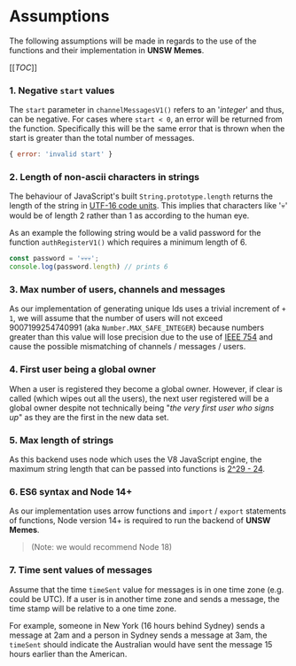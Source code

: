 # Assumptions
The following assumptions will be made in regards to the use of the functions and their implementation in **UNSW Memes**.

[[_TOC_]]

### 1. Negative `start` values
The `start` parameter in `channelMessagesV1()` refers to an '*integer*' and thus, can be negative. For cases where `start < 0`, an error will be returned from the function. Specifically this will be the same error that is thrown when the start is greater than the total number of messages.

```JavaScript
{ error: 'invalid start' }
```

### 2. Length of non-ascii characters in strings
The behaviour of JavaScript's built `String.prototype.length` returns the length of the string in [UTF-16 code units](https://developer.mozilla.org/en-US/docs/Web/JavaScript/Reference/Global_Objects/String/length). This implies that characters like '💀' would be of length 2 rather than 1 as according to the human eye.

As an example the following string would be a valid password for the function `authRegisterV1()` which requires a minimum length of 6.

```JavaScript
const password = '💀💀💀';
console.log(password.length) // prints 6
```

### 3. Max number of users, channels and messages
As our implementation of generating unique Ids uses a trivial increment of `+ 1`, we will assume that the number of users will not exceed 9007199254740991 (aka `Number.MAX_SAFE_INTEGER`) because numbers greater than this value will lose precision due to the use of [IEEE 754](https://developer.mozilla.org/en-US/docs/Web/JavaScript/Reference/Global_Objects/Number) and cause the possible mismatching of channels / messages / users.

### 4. First user being a global owner
When a user is registered they become a global owner. However, if clear is called (which wipes out all the users), the next user registered will be a global owner despite not technically being "*the very first user who signs up*" as they are the first in the new data set.

### 5. Max length of strings
As this backend uses node which uses the V8 JavaScript engine, the maximum string length that can be passed into functions is [2^29 - 24](https://developer.mozilla.org/en-US/docs/Web/JavaScript/Reference/Global_Objects/String/length#description). 

### 6. ES6 syntax and Node 14+
As our implementation uses arrow functions and `import` / `export` statements of functions, Node version 14+ is required to run the backend of **UNSW Memes**.

> (Note: we would recommend Node 18)

### 7. Time sent values of messages
Assume that the time `timeSent` value for messages is in one time zone (e.g. could be UTC). If a user is in another time zone and sends a message, the time stamp will be relative to a one time zone.

For example, someone in New York (16 hours behind Sydney) sends a message at 2am and a person in Sydney sends a message at 3am, the `timeSent` should indicate the Australian would have sent the message 15 hours earlier than the American.
